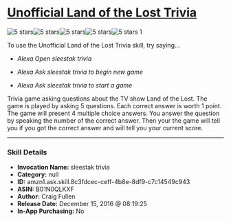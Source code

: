 # [Unofficial Land of the Lost Trivia](http://alexa.amazon.com/#skills/amzn1.ask.skill.8c3fdcec-ceff-4b8e-8df9-c7c14549c943)
![5 stars](../../images/ic_star_black_18dp_1x.png)![5 stars](../../images/ic_star_black_18dp_1x.png)![5 stars](../../images/ic_star_black_18dp_1x.png)![5 stars](../../images/ic_star_black_18dp_1x.png)![5 stars](../../images/ic_star_black_18dp_1x.png) 1

To use the Unofficial Land of the Lost Trivia skill, try saying...

* *Alexa Open sleestak trivia*

* *Alexa Ask sleestak trivia to begin new game*

* *Alexa Ask sleestak trivia to start a game*

Trivia game asking questions about the TV show Land of the Lost.  The game is played by asking 5 questions.  Each correct answer is worth 1 point.  The game will present 4 multiple choice answers.  You answer the question by speaking the number of the correct answer.  Then your the game will tell you if you got the correct answer and will tell you your current score.

***

### Skill Details

* **Invocation Name:** sleestak trivia
* **Category:** null
* **ID:** amzn1.ask.skill.8c3fdcec-ceff-4b8e-8df9-c7c14549c943
* **ASIN:** B01N0QLKXF
* **Author:** Craig Fullen
* **Release Date:** December 15, 2016 @ 08:19:25
* **In-App Purchasing:** No
